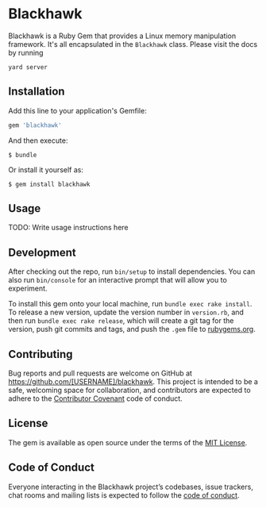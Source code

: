 # Blackhawk

Blackhawk is a Ruby Gem that provides a Linux memory manipulation framework. It's all encapsulated in the `Blackhawk` class. Please visit the docs by running 

```
yard server
```

## Installation

Add this line to your application's Gemfile:

```ruby
gem 'blackhawk'
```

And then execute:

    $ bundle

Or install it yourself as:

    $ gem install blackhawk

## Usage

TODO: Write usage instructions here

## Development

After checking out the repo, run `bin/setup` to install dependencies. You can also run `bin/console` for an interactive prompt that will allow you to experiment.

To install this gem onto your local machine, run `bundle exec rake install`. To release a new version, update the version number in `version.rb`, and then run `bundle exec rake release`, which will create a git tag for the version, push git commits and tags, and push the `.gem` file to [rubygems.org](https://rubygems.org).

## Contributing

Bug reports and pull requests are welcome on GitHub at https://github.com/[USERNAME]/blackhawk. This project is intended to be a safe, welcoming space for collaboration, and contributors are expected to adhere to the [Contributor Covenant](http://contributor-covenant.org) code of conduct.

## License

The gem is available as open source under the terms of the [MIT License](https://opensource.org/licenses/MIT).

## Code of Conduct

Everyone interacting in the Blackhawk project’s codebases, issue trackers, chat rooms and mailing lists is expected to follow the [code of conduct](https://github.com/[USERNAME]/blackhawk/blob/master/CODE_OF_CONDUCT.md).
